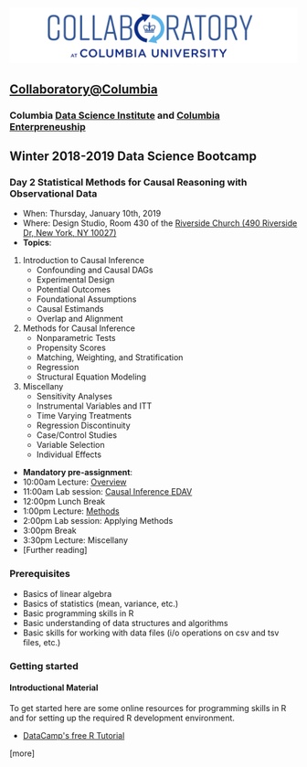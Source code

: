 ![collaboratory logo](../../Misc-files/collaboratory2.png)

## [Collaboratory@Columbia](http://collaboratory.columbia.edu/)
### Columbia [Data Science Institute](http://datascience.columbia.edu/) and [Columbia Enterpreneuship](http://entrepreneurship.columbia.edu/)
## Winter 2018-2019 Data Science Bootcamp
### Day 2 Statistical Methods for Causal Reasoning with Observational Data

- When: Thursday, January 10th, 2019
- Where: Design Studio, Room 430 of the [Riverside Church (490 Riverside Dr, New York, NY 10027)](https://www.google.com/maps/dir//40.8112215,-73.963428/@40.8113575,-73.9638732,19z/data=!4m2!4m1!3e3)
- **Topics**:

1. Introduction to Causal Inference
    - Confounding and Causal DAGs
    - Experimental Design
    - Potential Outcomes
    - Foundational Assumptions
    - Causal Estimands
    - Overlap and Alignment
2. Methods for Causal Inference
    - Nonparametric Tests
    - Propensity Scores
    - Matching, Weighting, and Stratification
    - Regression
    - Structural Equation Modeling
3. Miscellany
    - Sensitivity Analyses
    - Instrumental Variables and ITT
    - Time Varying Treatments
    - Regression Discontinuity
    - Case/Control Studies
    - Variable Selection
    - Individual Effects

- **Mandatory pre-assignment**:
- 10:00am Lecture: [Overview](bootcamp_01.pdf)
- 11:00am Lab session: [Causal Inference EDAV](lab_01.md)
- 12:00pm Lunch Break
- 1:00pm Lecture: [Methods](bootcamp_02.pdf)
- 2:00pm Lab session: Applying Methods
- 3:00pm Break
- 3:30pm Lecture: Miscellany
- [Further reading]

### Prerequisites
 
+ Basics of linear algebra
+ Basics of statistics (mean, variance, etc.)
+ Basic programming skills in R
+ Basic understanding of data structures and algorithms
+ Basic skills for working with data files (i/o operations on csv and tsv files, etc.)

### Getting started

#### Introductional Material

To get started here are some online resources for programming skills in R and for setting up the required R development environment.

+ [DataCamp's free R Tutorial](https://www.datacamp.com/courses/free-introduction-to-r)

[more]
